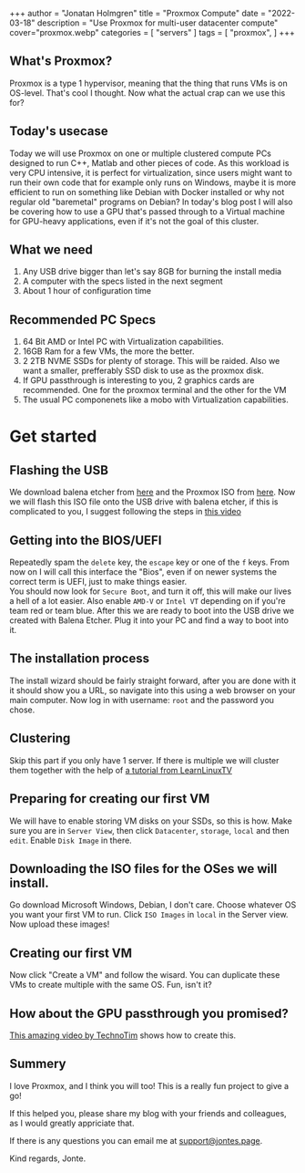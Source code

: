 +++
author = "Jonatan Holmgren"
title = "Proxmox Compute"
date = "2022-03-18"
description = "Use Proxmox for multi-user datacenter compute"
cover="proxmox.webp"
categories = [
    "servers"
]
tags = [
    "proxmox",
]
+++
## What's Proxmox?
Proxmox is a type 1 hypervisor, meaning that the thing that runs VMs is on OS-level. That's cool I thought. Now what the actual crap can we use this for?

## Today's usecase
Today we will use Proxmox on one or multiple clustered compute PCs designed to run C++, Matlab and other pieces of code. As this workload is very CPU intensive, it is perfect for virtualization, since users might want to run their own code that for example only runs on Windows, maybe it is more efficient to run on something like Debian with Docker installed or why not regular old "baremetal" programs on Debian? In today's blog post I will also be covering how to use a GPU that's passed through to a Virtual machine for GPU-heavy applications, even if it's not the goal of this cluster.

## What we need
1. Any USB drive bigger than let's say 8GB for burning the install media
2. A computer with the specs listed in the next segment
3. About 1 hour of configuration time

## Recommended PC Specs
1. 64 Bit AMD or Intel PC with Virtualization capabilities.
2. 16GB Ram for a few VMs, the more the better.
3. 2 2TB NVME SSDs for plenty of storage. This will be raided. Also we want a smaller, prefferably SSD disk to use as the proxmox disk.
4. If GPU passthrough is interesting to you, 2 graphics cards are recommended. One for the proxmox terminal and the other for the VM
5. The usual PC componenets like a mobo with Virtualization capabilities.
  
# Get started

## Flashing the USB 
We download balena etcher from [here](https://www.balena.io/etcher/) and the Proxmox ISO from [here](https://www.proxmox.com/en/downloads). Now we will flash this ISO file onto the USB drive with balena etcher, if this is complicated to you, I suggest following the steps in [this video](https://www.youtube.com/watch?v=__YyFBRvj3o)

## Getting into the BIOS/UEFI
Repeatedly spam the `delete` key, the `escape` key or one of the `f` keys. From now on I will call this interface the "Bios", even if on newer systems the correct term is UEFI, just to make things easier.  
You should now look for `Secure Boot`, and turn it off, this will make our lives a hell of a lot easier. Also enable `AMD-V` or `Intel VT` depending on if you're team red or team blue. After this we are ready to boot into the USB drive we created with Balena Etcher. Plug it into your PC and find a way to boot into it.

## The installation process
The install wizard should be fairly straight forward, after you are done with it it should show you a URL, so navigate into this using a web browser on your main computer. Now log in with username: `root` and the password you chose.

## Clustering
Skip this part if you only have 1 server.
If there is multiple we will cluster them together with the help of [a tutorial from LearnLinuxTV](https://www.youtube.com/watch?v=QWyLilz1RqU)

## Preparing for creating our first VM
We will have to enable storing VM disks on your SSDs, so this is how. 
Make sure you are in `Server View`, then click `Datacenter`, `storage`, `local` and then `edit`. Enable `Disk Image` in there.

## Downloading the ISO files for the OSes we will install.
Go download Microsoft Windows, Debian, I don't care. Choose whatever OS you want your first VM to run.
Click `ISO Images` in `local` in the Server view. Now upload these images!

## Creating our first VM
Now click "Create a VM" and follow the wisard. You can duplicate these VMs to create multiple with the same OS. Fun, isn't it?

## How about the GPU passthrough you promised?
[This amazing video by TechnoTim](https://www.youtube.com/watch?v=fgx3NMk6F54) shows how to create this.

## Summery
I love Proxmox, and I think you will too! This is a really fun project to give a go!

If this helped you, please share my blog with your friends and colleagues, as I would greatly appriciate that.

If there is any questions you can email me at [support@jontes.page](mailto:support@jontes.page).

Kind regards, Jonte.